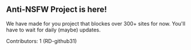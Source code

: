 ## Anti-NSFW Project is here!
We have made for you project that blockes over 300+ sites for now.
You'll have to wait for daily (maybe) updates.

Contributors: 1 (RD-github31)
